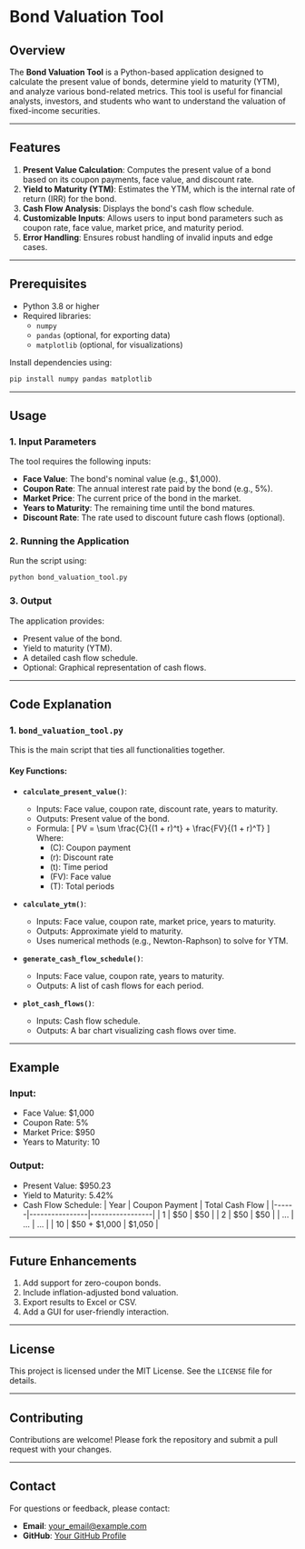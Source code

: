 # Bond Valuation Tool

## Overview

The **Bond Valuation Tool** is a Python-based application designed to calculate the present value of bonds, determine yield to maturity (YTM), and analyze various bond-related metrics. This tool is useful for financial analysts, investors, and students who want to understand the valuation of fixed-income securities.

---

## Features

1. **Present Value Calculation**: Computes the present value of a bond based on its coupon payments, face value, and discount rate.
2. **Yield to Maturity (YTM)**: Estimates the YTM, which is the internal rate of return (IRR) for the bond.
3. **Cash Flow Analysis**: Displays the bond's cash flow schedule.
4. **Customizable Inputs**: Allows users to input bond parameters such as coupon rate, face value, market price, and maturity period.
5. **Error Handling**: Ensures robust handling of invalid inputs and edge cases.

---

## Prerequisites

- Python 3.8 or higher
- Required libraries:
    - `numpy`
    - `pandas` (optional, for exporting data)
    - `matplotlib` (optional, for visualizations)

Install dependencies using:
```bash
pip install numpy pandas matplotlib
```

---

## Usage

### 1. Input Parameters
The tool requires the following inputs:
- **Face Value**: The bond's nominal value (e.g., $1,000).
- **Coupon Rate**: The annual interest rate paid by the bond (e.g., 5%).
- **Market Price**: The current price of the bond in the market.
- **Years to Maturity**: The remaining time until the bond matures.
- **Discount Rate**: The rate used to discount future cash flows (optional).

### 2. Running the Application
Run the script using:
```bash
python bond_valuation_tool.py
```

### 3. Output
The application provides:
- Present value of the bond.
- Yield to maturity (YTM).
- A detailed cash flow schedule.
- Optional: Graphical representation of cash flows.

---

## Code Explanation

### 1. `bond_valuation_tool.py`
This is the main script that ties all functionalities together.

#### Key Functions:
- **`calculate_present_value()`**:
    - Inputs: Face value, coupon rate, discount rate, years to maturity.
    - Outputs: Present value of the bond.
    - Formula: 
        \[
        PV = \sum \frac{C}{(1 + r)^t} + \frac{FV}{(1 + r)^T}
        \]
        Where:
        - \(C\): Coupon payment
        - \(r\): Discount rate
        - \(t\): Time period
        - \(FV\): Face value
        - \(T\): Total periods

- **`calculate_ytm()`**:
    - Inputs: Face value, coupon rate, market price, years to maturity.
    - Outputs: Approximate yield to maturity.
    - Uses numerical methods (e.g., Newton-Raphson) to solve for YTM.

- **`generate_cash_flow_schedule()`**:
    - Inputs: Face value, coupon rate, years to maturity.
    - Outputs: A list of cash flows for each period.

- **`plot_cash_flows()`**:
    - Inputs: Cash flow schedule.
    - Outputs: A bar chart visualizing cash flows over time.

---

## Example

### Input:
- Face Value: $1,000
- Coupon Rate: 5%
- Market Price: $950
- Years to Maturity: 10

### Output:
- Present Value: $950.23
- Yield to Maturity: 5.42%
- Cash Flow Schedule:
    | Year | Coupon Payment | Total Cash Flow |
    |------|----------------|-----------------|
    | 1    | $50            | $50             |
    | 2    | $50            | $50             |
    | ...  | ...            | ...             |
    | 10   | $50 + $1,000   | $1,050          |

---

## Future Enhancements

1. Add support for zero-coupon bonds.
2. Include inflation-adjusted bond valuation.
3. Export results to Excel or CSV.
4. Add a GUI for user-friendly interaction.

---

## License

This project is licensed under the MIT License. See the `LICENSE` file for details.

---

## Contributing

Contributions are welcome! Please fork the repository and submit a pull request with your changes.

---

## Contact

For questions or feedback, please contact:
- **Email**: your_email@example.com
- **GitHub**: [Your GitHub Profile](https://github.com/your-profile)
